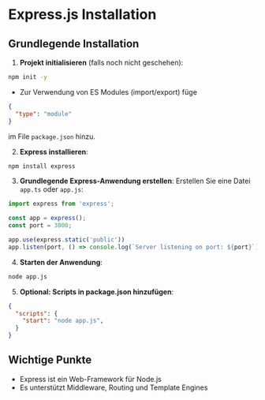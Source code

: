 # Express.js Installation

## Grundlegende Installation

1. **Projekt initialisieren** (falls noch nicht geschehen):
```bash
npm init -y
```
- Zur Verwendung von ES Modules (import/export) füge
```json
{
  "type": "module"
}
```
im File ``package.json`` hinzu.


2. **Express installieren**:
```bash
npm install express
```

3. **Grundlegende Express-Anwendung erstellen**:
Erstellen Sie eine Datei `app.ts` oder `app.js`:

```js
import express from 'express';

const app = express();
const port = 3000;

app.use(express.static('public'))
app.listen(port, () => console.log(`Server listening on port: ${port}`));
```

4. **Starten der Anwendung**:

```bash
node app.js
```

5. **Optional: Scripts in package.json hinzufügen**:
```json
{
  "scripts": {
    "start": "node app.js",
  }
}
```

## Wichtige Punkte
- Express ist ein Web-Framework für Node.js
- Es unterstützt Middleware, Routing und Template Engines

